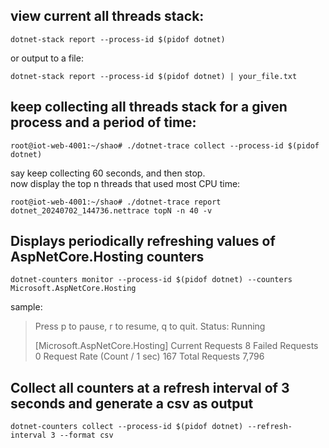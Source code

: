 ## view current all threads stack:
```
dotnet-stack report --process-id $(pidof dotnet)
```
or output to a file:
```
dotnet-stack report --process-id $(pidof dotnet) | your_file.txt
```
##  keep collecting all threads stack for a given process and a period of time:
```
root@iot-web-4001:~/shao# ./dotnet-trace collect --process-id $(pidof dotnet)
```
say keep collecting 60 seconds, and then stop.    
now display the top n threads that used most CPU time:
```
root@iot-web-4001:~/shao# ./dotnet-trace report dotnet_20240702_144736.nettrace topN -n 40 -v
```
## Displays periodically refreshing values of AspNetCore.Hosting counters
```
dotnet-counters monitor --process-id $(pidof dotnet) --counters Microsoft.AspNetCore.Hosting 
```
sample:
> Press p to pause, r to resume, q to quit.
>    Status: Running
> 
> [Microsoft.AspNetCore.Hosting]
>     Current Requests                                                       8
>     Failed Requests                                                        0
>     Request Rate (Count / 1 sec)                                         167
>     Total Requests                                                     7,796

## Collect all counters at a refresh interval of 3 seconds and generate a csv as output
```
dotnet-counters collect --process-id $(pidof dotnet) --refresh-interval 3 --format csv
```
